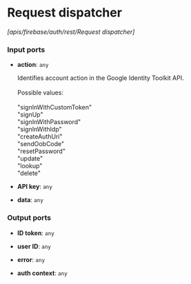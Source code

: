 # Request dispatcher

_[apis/firebase/auth/rest/Request dispatcher]_

### Input ports

* __action__: ` any `

    Identifies account action in the Google Identity Toolkit API.<br>
    <br>
    Possible values:<br>
    <br>
    "signInWithCustomToken"<br>
    "signUp"<br>
    "signInWithPassword"<br>
    "signInWithIdp"<br>
    "createAuthUri"<br>
    "sendOobCode"<br>
    "resetPassword"<br>
    "update"<br>
    "lookup"<br>
    "delete"<br>


* __API key__: ` any `


* __data__: ` any `

### Output ports

* __ID token__: ` any `


* __user ID__: ` any `


* __error__: ` any `


* __auth context__: ` any `


